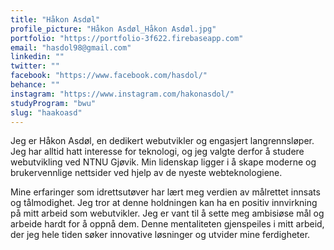 ```yaml
---
title: "Håkon Asdøl"
profile_picture: "Håkon Asdøl_Håkon Asdøl.jpg"
portfolio: "https://portfolio-3f622.firebaseapp.com"
email: "hasdol98@gmail.com"
linkedin: ""
twitter: ""
facebook: "https://www.facebook.com/hasdol/"
behance: ""
instagram: "https://www.instagram.com/hakonasdol/"
studyProgram: "bwu"
slug: "haakoasd"
---
```


Jeg er Håkon Asdøl, en dedikert webutvikler og engasjert langrennsløper. Jeg har alltid hatt interesse for teknologi, og jeg valgte derfor å studere webutvikling ved NTNU Gjøvik. Min lidenskap ligger i å skape moderne og brukervennlige nettsider ved hjelp av de nyeste webteknologiene.

Mine erfaringer som idrettsutøver har lært meg verdien av målrettet innsats og tålmodighet. Jeg tror at denne holdningen kan ha en positiv innvirkning på mitt arbeid som webutvikler. Jeg er vant til å sette meg ambisiøse mål og arbeide hardt for å oppnå dem. Denne mentaliteten gjenspeiles i mitt arbeid, der jeg hele tiden søker innovative løsninger og utvider mine ferdigheter.

